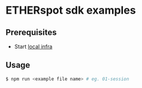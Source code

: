 # ETHERspot sdk examples

## Prerequisites

* Start [local infra](https://github.com/etherspot/etherspot-infra) 

## Usage

```bash
$ npm run <example file name> # eg. 01-session
```
